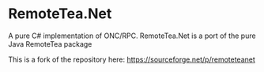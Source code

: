 # RemoteTea.Net
A pure C# implementation of ONC/RPC. RemoteTea.Net is a port of the pure Java RemoteTea package

This is a fork of the repository here:
<https://sourceforge.net/p/remoteteanet>
